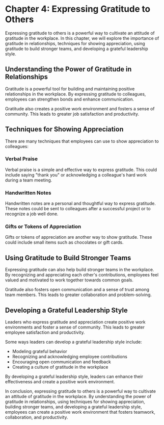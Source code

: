 Chapter 4: Expressing Gratitude to Others
=========================================

Expressing gratitude to others is a powerful way to cultivate an attitude of gratitude in the workplace. In this chapter, we will explore the importance of gratitude in relationships, techniques for showing appreciation, using gratitude to build stronger teams, and developing a grateful leadership style.

Understanding the Power of Gratitude in Relationships
-----------------------------------------------------

Gratitude is a powerful tool for building and maintaining positive relationships in the workplace. By expressing gratitude to colleagues, employees can strengthen bonds and enhance communication.

Gratitude also creates a positive work environment and fosters a sense of community. This leads to greater job satisfaction and productivity.

Techniques for Showing Appreciation
-----------------------------------

There are many techniques that employees can use to show appreciation to colleagues:

### Verbal Praise

Verbal praise is a simple and effective way to express gratitude. This could include saying "thank you" or acknowledging a colleague's hard work during a team meeting.

### Handwritten Notes

Handwritten notes are a personal and thoughtful way to express gratitude. These notes could be sent to colleagues after a successful project or to recognize a job well done.

### Gifts or Tokens of Appreciation

Gifts or tokens of appreciation are another way to show gratitude. These could include small items such as chocolates or gift cards.

Using Gratitude to Build Stronger Teams
---------------------------------------

Expressing gratitude can also help build stronger teams in the workplace. By recognizing and appreciating each other's contributions, employees feel valued and motivated to work together towards common goals.

Gratitude also fosters open communication and a sense of trust among team members. This leads to greater collaboration and problem-solving.

Developing a Grateful Leadership Style
--------------------------------------

Leaders who express gratitude and appreciation create positive work environments and foster a sense of community. This leads to greater employee satisfaction and productivity.

Some ways leaders can develop a grateful leadership style include:

* Modeling grateful behavior
* Recognizing and acknowledging employee contributions
* Encouraging open communication and feedback
* Creating a culture of gratitude in the workplace

By developing a grateful leadership style, leaders can enhance their effectiveness and create a positive work environment.

In conclusion, expressing gratitude to others is a powerful way to cultivate an attitude of gratitude in the workplace. By understanding the power of gratitude in relationships, using techniques for showing appreciation, building stronger teams, and developing a grateful leadership style, employees can create a positive work environment that fosters teamwork, collaboration, and productivity.
